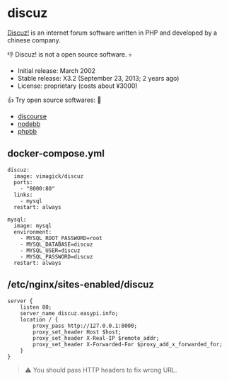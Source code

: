 discuz
======

[Discuz!][1] is an internet forum software written in PHP and developed by a chinese company.

:-1: Discuz! is not a open source software. :skull:

- Initial release: March 2002
- Stable release: X3.2 (September 23, 2013; 2 years ago)
- License: proprietary (costs about ¥3000)

:+1: Try open source softwares: :angel:

- [discourse](https://hub.docker.com/r/discourse/discourse/)
- [nodebb](https://hub.docker.com/r/vimagick/nodebb/)
- [phpbb](https://hub.docker.com/r/vimagick/phpbb/)

## docker-compose.yml

```
discuz:
  image: vimagick/discuz
  ports:
    - "8000:80"
  links:
    - mysql
  restart: always

mysql:
  image: mysql
  environment:
    - MYSQL_ROOT_PASSWORD=root
    - MYSQL_DATABASE=discuz
    - MYSQL_USER=discuz
    - MYSQL_PASSWORD=discuz
  restart: always
```

## /etc/nginx/sites-enabled/discuz

```
server {
    listen 80;
    server_name discuz.easypi.info;
    location / {
        proxy_pass http://127.0.0.1:8000;
        proxy_set_header Host $host;
        proxy_set_header X-Real-IP $remote_addr;
        proxy_set_header X-Forwarded-For $proxy_add_x_forwarded_for;
    }
}
```

> :warning: You should pass HTTP headers to fix wrong URL.

[1]: http://www.discuz.net
